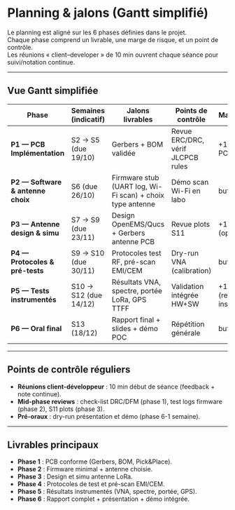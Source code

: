 # Planning & jalons (Gantt simplifié)

Le planning est aligné sur les 6 phases définies dans le projet.  
Chaque phase comprend un livrable, une marge de risque, et un point de contrôle.  
Les réunions « client–developer » de 10 min ouvrent chaque séance pour suivi/notation continue.

---

## Vue Gantt simplifiée

| Phase | Semaines (indicatif) | Jalons livrables | Points de contrôle | Marge risque |
|-------|----------------------|------------------|--------------------|--------------|
| **P1 — PCB Implémentation** | S2 → S5 (due 19/10) | Gerbers + BOM validée | Revue ERC/DRC, vérif JLCPCB rules | +1 sem (fab PCB) |
| **P2 — Software & antenne choix** | S6 (due 26/10) | Firmware stub (UART log, Wi-Fi scan) + choix type antenne | Démo scan Wi-Fi en labo | buffer 2j |
| **P3 — Antenne design & simu** | S7 → S9 (due 23/11) | Design OpenEMS/Qucs + Gerbers antenne PCB | Revue plots S11 | +1 sem (optimisation) |
| **P4 — Protocoles & pré-tests** | S9 → S10 (due 30/11) | Protocoles test RF, pré-scan EMI/CEM | Dry-run VNA (calibration) | buffer 3j |
| **P5 — Tests instrumentés** | S10 → S12 (due 14/12) | Résultats VNA, spectre, portée LoRa, GPS TTFF | Validation intégrée HW+SW | +1 sem (retard instruments) |
| **P6 — Oral final** | S13 (18/12) | Rapport final + slides + démo POC | Répétition générale | buffer 2j |

---

## Points de contrôle réguliers
- **Réunions client-développeur** : 10 min début de séance (feedback + note continue).
- **Mid-phase reviews** : check-list DRC/DFM (phase 1), test logs firmware (phase 2), S11 plots (phase 3).
- **Pré-oraux** : dry-run présentation et démo (phase 6-1 semaine).

---

## Livrables principaux
- **Phase 1** : PCB conforme (Gerbers, BOM, Pick&Place).
- **Phase 2** : Firmware minimal + antenne choisie.
- **Phase 3** : Design et simu antenne LoRa.
- **Phase 4** : Protocoles de test et pré-scan EMI/CEM.
- **Phase 5** : Résultats instrumentés (VNA, spectre, portée, GPS).
- **Phase 6** : Rapport complet + présentation + démo intégrée.
